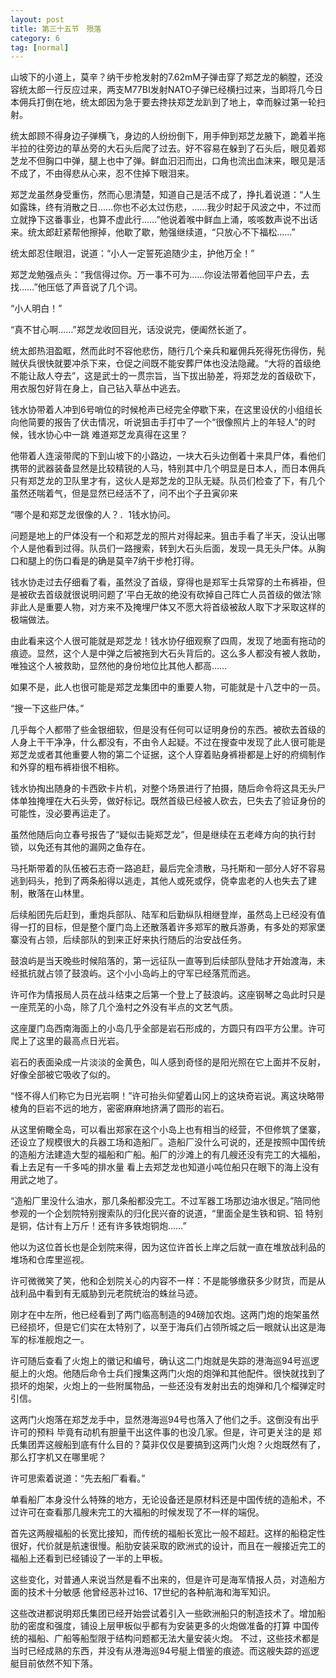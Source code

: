 ```yaml
---
layout: post
title: 第三十五节　殒落
category: 6
tag: [normal]
---
```


山坡下的小道上，莫辛？纳干步枪发射的7.62mM子弹击穿了郑芝龙的躺膛，还没容统太郎一行反应过来，两支M77BI发射NATO子弹已经横扫过来，当即将几今日本佣兵打倒在地，统太郎因为急于要去搀扶郑芝龙趴到了地上，幸而躲过第一轮扫射。

统太郎顾不得身边子弹横飞，身边的人纷纷倒下，用手伸到郑芝龙腋下，跪着半拖半拉的往旁边的草丛旁的大石头后爬了过去。好不容易在躲到了石头后，眼见着郑芝龙不但胸口中弹，腿上也中了弹。鲜血汩汩而出，口角也流出血沫来，眼见是活不成了，不由得悲从心来，忍不住掉下眼泪来。

郑芝龙虽然身受重伤，然而心思清楚，知道自己是活不成了，挣扎着说道：“人生如露珠，终有消散之日……你也不必太过伤悲，……我少时起于风波之中，不过而立就挣下这番事业，也算不虚此行……”他说着喉中鲜血上涌，咳咳数声说不出话来。统太郎赶紧帮他擦掉，他歇了歇，勉强继续道，“只放心不下福松……”

统太郎忍住眼泪，说道：“小人一定誓死追随少主，护他万全！”

郑芝龙勉强点头：“我信得过你。万一事不可为……你设法带着他回平户去，去找……”他压低了声音说了几个词。

“小人明白！”

“真不甘心啊……”郑芝龙收回目光，话没说完，便阖然长逝了。

统太郎热泪盈眶，然而此时不容他悲伤，随行几个亲兵和雇佣兵死得死伤得伤，髡贼伏兵很快就要冲杀下来，仓促之间既不能安葬尸体也没法隐藏。“大将的首级绝不能让敌人夺去”，这是武士的一贯宗旨，当下拔出胁差，将郑芝龙的首级砍下，用衣服包好背在身上，自己钻入草丛中逃去。

钱水协带着人冲到6号哨位的时候枪声已经完全停歇下来，在这里设伏的小组组长向他简要的报告了伏击情况，听说狙击手打中了一个“很像照片上的年轻人”的时候，钱水协心中一跳 难道郑芝龙真得在这里？

他带着人连滚带爬的下到山坡下的小路边，一块大石头边倒着十来具尸体，看他们携带的武器装备显然是比较精锐的人马，特别其中几个明显是日本人，而日本佣兵只有郑芝龙的卫队里才有，这伙人是郑芝龙的卫队无疑。队员们检查了下，有几个虽然还喘着气，但是显然已经活不了，问不出个子丑寅卯来

“哪个是和郑芝龙很像的人？．1钱水协问。

问题是地上的尸体没有一个和郑芝龙的照片对得起来。狙击手看了半天，没认出哪个人是他看到过得。队员们一路搜索，转到大石头后面，发现一具无头尸体。从胸口和腿上的伤口看是的确是莫辛7纳干步枪打得。

钱水协走过去仔细看了看，虽然没了首级，穿得也是郑军士兵常穿的土布裤褂，但是被砍去首级就很说明问题了‘平白无故的绝没有砍掉自己阵亡人员首级的做法’除非此人是重要人物，对方来不及掩埋尸体又不愿大将首级被敌人取下才采取这样的极端做法。

由此看来这个人很可能就是郑芝龙！钱水协仔细观察了四周，发现了地面有拖动的痕迹。显然，这个人是中弹之后被拖到大石头背后的。这么多人都没有被人救助，唯独这个人被救助，显然他的身份地位比其他人都高……

如果不是，此人也很可能是郑芝龙集团中的重要人物，可能就是十八芝中的一员。

“搜一下这些尸体。”

几乎每个人都带了些金银细软，但是没有任何可以证明身份的东西。被砍去首级的人身上干干净净，什么都没有，不由令人起疑。不过在搜查中发现了此人很可能是郑芝龙或者其他重要人物的第二个证据，这个人穿着贴身裤褂都是上好的府绸制作 和外穿的粗布裤褂很不相称。

钱水协掏出随身的卡西欧卡片机，对整个场景进行了拍摄，随后命令将这具无头尸体单独掩埋在大石头旁，做好标记。既然首级已经被人砍去，巳失去了验证身份的可能性，没必要再运走了。

虽然他随后向立春号报告了“疑似击毙郑芝龙”，但是继续在五老峰方向的执行封锁，以免还有其他的漏网之鱼存在。

马托斯带着的队伍被石志奇一路追赶，最后完全溃散，马托斯和一部分人好不容易逃到码头，抢到了两条船得以逃走，其他人或死或俘，侥幸盅老的人也失去了建制，散落在山林里。

后续船团先后赶到，重炮兵部队、陆军和后勤纵队相继登岸，虽然岛上已经没有值得一打的目标，但是整个厦门岛上还散落着许多郑军的散兵游勇，有多处的郑家堡寨没有占领，后续部队的到来正好来执行随后的治安战任务。

鼓浪屿是当天晚些时候陷落的，第一远征队一直等到后续部队登陆才开始渡海，未经抵抗就占领了鼓浪屿。这个小小岛屿上的守军已经落荒而逃。

许可作为情报局人员在战斗结束之后第一个登上了鼓浪屿。这座钢琴之岛此时只是一座荒芜的小岛，除了几个渔村之外没有半点的文艺气质。

这座厦门岛西南海面上的小岛几乎全部是岩石形成的，方圆只有四平方公里。许可爬上了这里的最高点日光岩。

岩石的表面染成一片淡淡的金黄色，叫人感到奇怪的是阳光照在它上面并不反射，好像全部被它吸收了似的。

“怪不得人们称它为日光岩啊！”许可抬头仰望着山冈上的这块奇岩说。离这块略带棱角的巨岩不远的地方，密密麻麻地挤满了圆形的岩石。

从这里俯瞰全岛，可以看出郑家在这个小岛上也有相当的经营，不但修筑了堡寨，还设立了规模很大的兵器工场和造船厂。造船厂没什么可说的，还是按照中国传统的造船方法建造大型的福船和广船。船厂的沙滩上的有几艘还没有完工的大福船，看上去足有一千多吨的排水量 看上去郑芝龙也知道小吨位船只在眼下的海上没有用武之地了。

“造船厂里没什么油水，那几条船都没完工。不过军器工场那边油水很足。”陪同他参观的一个企划院特别搜索队的归化民兴奋的说道，“里面全是生铁和铜、铅 特别是铜，估计有上万斤！还有许多铁炮铜炮……”

他以为这位首长也是企划院来得，因为这位许首长上岸之后就一直在堆放战利品的堆场和仓库里巡视。

许可微微笑了笑，他和企划院关心的内容不一样：不是能够缴获多少财货，而是从战利品中看到有无威胁到元老院统治的蛛丝马迹。

刚才在中左所，他已经看到了两门临高制造的94磅加农炮。这两门炮的炮架虽然已经损坏，但是它们实在太特别了，以至于海兵们占领所城之后一眼就认出这是海军的标准舰炮之一。

许可随后查看了火炮上的徽记和编号，确认这二门炮就是失踪的港海巡94号巡逻艇上的火炮。他随后命令士兵们搜集这两门火炮的炮弹和其他配件。很快就找到了损坏的炮架，火炮上的一些附属物品，一些还没有发射出去的炮弹和几个榴弹定时引信。

这两门火炮落在郑芝龙手中，显然港海巡94号也落入了他们之手。这倒没有出乎许可的预料 毕竟有动机有胆量干出这件事的也没几家。但是，许可更关注的是 郑氏集团弄这艘船到底有什么目的？莫非仅仅是要搞到这两门火炮？火炮既然有了，那么打字机又在哪里呢？

许可思索着说道：“先去船厂看看。”

单看船厂本身没什么特殊的地方，无论设备还是原材料还是中国传统的造船术，不过许可在查看那几艘未完工的大福船的时候发现了不一样的端倪。

首先这两艘福船的长宽比接知，而传统的福船长宽比一般不超赶。这样的船稳定性很好，代价就是航速很慢。船肋安装采取的欧洲式的设计，而且在一艘接近完工的福船上还看到已经铺设了一半的上甲板。

这些变化，对普通人来说当然是看不出来的，但是许可是海军情报人员，对造船方面的技术十分敏感 他曾经恶补过16、17世纪的各种航海和海军知识。

这些改进都说明郑氏集团已经开始尝试着引入一些欧洲船只的制造技术了。增加船肋的密度和强度，铺设上层甲板似乎都有为安装更多的火炮做准备的打算 中国传统的福船、广船等船型限于结构问题都无法大量安装火炮。 不过，这些技术都是当时已经成熟的东西，并没有从港海巡94号艇上借鉴的痕迹。而这艘失踪的巡逻艇目前依然不知下落。